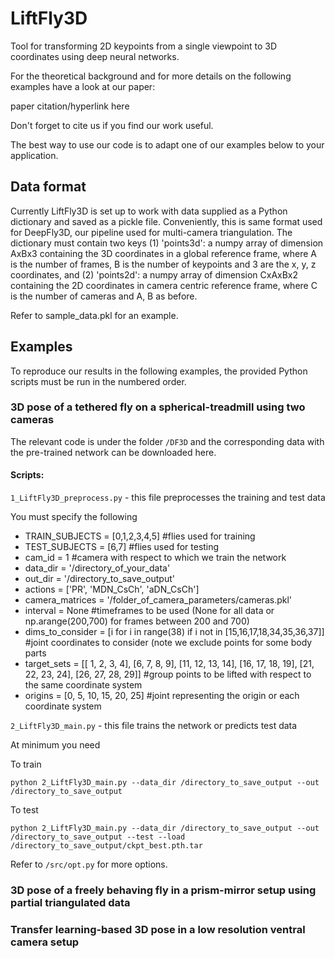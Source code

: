 # LiftFly3D

Tool for transforming 2D keypoints from a single viewpoint to 3D coordinates using deep neural networks.

For the theoretical background and for more details on the following examples have a look at our paper:

paper citation/hyperlink here

Don't forget to cite us if you find our work useful.

The best way to use our code is to adapt one of our examples below to your application.

## Data format

Currently LiftFly3D is set up to work with data supplied as a Python dictionary and saved as a pickle file. Conveniently, this is same format used for DeepFly3D, our pipeline used for multi-camera triangulation. The dictionary must contain two keys (1) 'points3d': a numpy array of dimension AxBx3 containing the 3D coordinates in a global reference frame, where A is the number of frames, B is the number of keypoints and 3 are the x, y, z coordinates, and (2) 'points2d': a numpy array of dimension CxAxBx2 containing the 2D coordinates in camera centric reference frame, where C is the number of cameras and A, B as before.

Refer to sample_data.pkl for an example.

## Examples

To reproduce our results in the following examples, the provided Python scripts must be run in the numbered order. 

### 3D pose of a tethered fly on a spherical-treadmill using two cameras

The relevant code is under the folder ```/DF3D``` and the corresponding data with the pre-trained network can be downloaded here.

#### Scripts: 

```1_LiftFly3D_preprocess.py``` - this file preprocesses the training and test data

You must specify the following

- TRAIN_SUBJECTS = [0,1,2,3,4,5] #flies used for training
- TEST_SUBJECTS  = [6,7] #flies used for testing
- cam_id = 1 #camera with respect to which we train the network
- data_dir = '/directory_of_your_data'
- out_dir = '/directory_to_save_output'
- actions = ['PR', 'MDN_CsCh', 'aDN_CsCh']
- camera_matrices = '/folder_of_camera_parameters/cameras.pkl'
- interval = None #timeframes to be used (None for all data or np.arange(200,700) for frames between 200 and 700)
- dims_to_consider = [i for i in range(38) if i not in [15,16,17,18,34,35,36,37]] #joint coordinates to consider (note we exclude points for some body parts 
- target_sets = [[ 1,  2,  3,  4],  [6,  7,  8,  9], [11, 12, 13, 14],
               [16, 17, 18, 19], [21, 22, 23, 24], [26, 27, 28, 29]] #group points to be lifted with respect to the same coordinate system
- origins = [0, 5, 10, 15, 20, 25] #joint representing the origin or each coordinate system

```2_LiftFly3D_main.py``` - this file trains the network or predicts test data

At minimum you need

To train
```
python 2_LiftFly3D_main.py --data_dir /directory_to_save_output --out /directory_to_save_output
```
To test
```
python 2_LiftFly3D_main.py --data_dir /directory_to_save_output --out /directory_to_save_output --test --load /directory_to_save_output/ckpt_best.pth.tar
```
Refer to ```/src/opt.py``` for more options.



### 3D pose of a freely behaving fly in a prism-mirror setup using partial triangulated data



### Transfer learning-based 3D pose in a low resolution ventral camera setup
